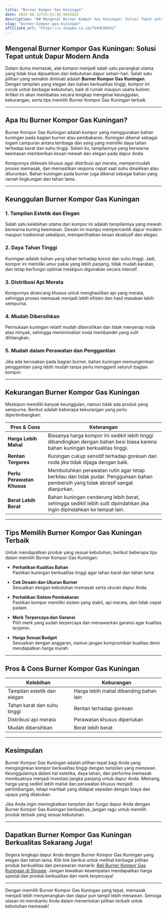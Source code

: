 ```yaml
---
title: "Burner Kompor Gas Kuningan"
date: 2025-08-12T15:52:18.943382Z
description: "## Mengenal Burner Kompor Gas Kuningan: Solusi Tepat untuk Dapur Modern Anda..."
slug: "burner-kompor-gas-kuningan"
affiliate_url: "https://s.shopee.co.id/7V44C68VX2"
---
```

## Mengenal Burner Kompor Gas Kuningan: Solusi Tepat untuk Dapur Modern Anda

Dalam dunia memasak, alat kompor menjadi salah satu perangkat utama yang tidak bisa dipisahkan dari kebutuhan dapur sehari-hari. Salah satu pilihan yang semakin diminati adalah **Burner Kompor Gas Kuningan**. Dengan tampilan yang elegan dan bahan berkualitas tinggi, kompor ini cocok untuk berbagai kebutuhan, baik di rumah maupun usaha kuliner. Artikel ini akan membahas secara lengkap mengenai keunggulan, kekurangan, serta tips memilih Burner Kompor Gas Kuningan terbaik.

---

## Apa Itu Burner Kompor Gas Kuningan?

Burner Kompor Gas Kuningan adalah kompor yang menggunakan bahan kuningan pada bagian burner atau pembakaran. Kuningan dikenal sebagai logam campuran antara tembaga dan seng yang memiliki daya tahan terhadap karat dan suhu tinggi. Selain itu, tampilannya yang berwarna keemasan memberikan kesan mewah dan elegan pada dapur Anda.

Kompornya didesain khusus agar distribusi api merata, mempermudah proses memasak, dan memastikan respons cepat saat suhu dinaikkan atau diturunkan. Bahan kuningan pada burner juga dikenal sebagai bahan yang ramah lingkungan dan tahan lama. 

---

## Keunggulan Burner Kompor Gas Kuningan

### 1. **Tampilan Estetik dan Elegan**
Salah satu kelebihan utama dari kompor ini adalah tampilannya yang mewah berwarna kuning keemasan. Desain ini mampu mempercantik dapur modern maupun tradisional sekalipun, memperlihatkan kesan eksklusif dan elegan.

### 2. **Daya Tahan Tinggi**
Kuningan adalah bahan yang tahan terhadap korosi dan suhu tinggi. Jadi, kompor ini memiliki umur pakai yang lebih panjang, tidak mudah karatan, dan tetap berfungsi optimal meskipun digunakan secara intensif.

### 3. **Distribusi Api Merata**
Kompornya dirancang khusus untuk menghasilkan api yang merata, sehingga proses memasak menjadi lebih efisien dan hasil masakan lebih sempurna.

### 4. **Mudah Dibersihkan**
Permukaan kuningan relatif mudah dibersihkan dan tidak menyerap noda atau minyak, sehingga meminimalisir noda membandel yang sulit dihilangkan.

### 5. **Mudah dalam Perawatan dan Penggantian**
Jika ada kerusakan pada bagian burner, bahan kuningan memungkinkan penggantian yang lebih mudah tanpa perlu mengganti seluruh bagian kompor.

---

## Kekurangan Burner Kompor Gas Kuningan

Meskipun memiliki banyak keunggulan, namun tidak ada produk yang sempurna. Berikut adalah beberapa kekurangan yang perlu dipertimbangkan:

| Pros & Cons | Keterangan |
|--------------|------------|
| **Harga Lebih Mahal** | Biasanya harga kompor ini sedikit lebih tinggi dibandingkan dengan bahan besi biasa karena bahan kuningan berkualitas tinggi. |
| **Rentan Tergores** | Kuningan cukup sensitif terhadap goresan dan noda jika tidak dijaga dengan baik. |
| **Perlu Perawatan Khusus** | Membutuhkan perawatan rutin agar tetap berkilau dan tidak pudar. Penggunaan bahan pembersih yang tidak abrasif sangat dianjurkan. |
| **Berat Lebih Berat** | Bahan kuningan cenderung lebih berat, sehingga sedikit lebih sulit dipindahkan jika ingin dipindahkan ke tempat lain. |

---

## Tips Memilih Burner Kompor Gas Kuningan Terbaik

Untuk mendapatkan produk yang sesuai kebutuhan, berikut beberapa tips dalam memilih Burner Kompor Gas Kuningan:

- **Perhatikan Kualitas Bahan**  
Pastikan kuningan berkualitas tinggi agar tahan karat dan tahan lama.

- **Cek Desain dan Ukuran Burner**  
Sesuaikan dengan kebutuhan memasak serta ukuran dapur Anda.

- **Perhatikan Sistem Pembakaran**  
Pastikan kompor memiliki sistem yang stabil, api merata, dan tidak cepat padam.

- **Merk Terpercaya dan Garansi**  
Pilih merk yang sudah terpercaya dan menawarkan garansi agar kualitas terjamin.

- **Harga Sesuai Budget**  
Sesuaikan dengan anggaran, namun jangan kompromikan kualitas demi mendapatkan harga murah.

---

## Pros & Cons Burner Kompor Gas Kuningan

| Kelebihan | Kekurangan |
|------------|--------------|
| Tampilan estetik dan elegan | Harga lebih mahal dibanding bahan lain |
| Tahan karat dan suhu tinggi | Rentan terhadap goresan |
| Distribusi api merata | Perawatan khusus diperlukan |
| Mudah dibersihkan | Berat lebih berat |

---

## Kesimpulan

Burner Kompor Gas Kuningan adalah pilihan tepat bagi Anda yang menginginkan kompor berkualitas tinggi dengan tampilan yang menawan. Keunggulannya dalam hal estetika, daya tahan, dan performa memasak membuatnya menjadi investasi jangka panjang untuk dapur Anda. Memang, harga yang sedikit lebih mahal dan perawatan khusus menjadi pertimbangan, tetapi manfaat yang didapat sepadan dengan biaya dan upaya yang dilakukan.

Jika Anda ingin meningkatkan tampilan dan fungsi dapur Anda dengan Burner Kompor Gas Kuningan berkualitas, jangan ragu untuk memilih produk terbaik yang sesuai kebutuhan.

---

## Dapatkan Burner Kompor Gas Kuningan Berkualitas Sekarang Juga!

Segera lengkapi dapur Anda dengan Burner Kompor Gas Kuningan yang elegan dan tahan lama. Klik link berikut untuk melihat berbagai pilihan produk berkualitas dan penawaran menarik: [Beli Burner Kompor Gas Kuningan di Shopee](https://s.shopee.co.id/7V44C68VX2). Jangan lewatkan kesempatan mendapatkan harga spesial dan produk berkualitas dari merk terpercaya!

---

Dengan memilih Burner Kompor Gas Kuningan yang tepat, memasak menjadi lebih menyenangkan dan dapur pun tampil lebih menawan. Semoga ulasan ini membantu Anda dalam menentukan pilihan terbaik untuk kebutuhan memasak!